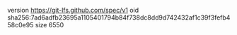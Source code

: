 version https://git-lfs.github.com/spec/v1
oid sha256:7ad6adfb23695a1105401794b84f738dc8dd9d742432af1c39f3fefb458c0e95
size 6550
